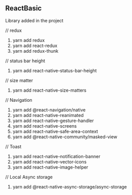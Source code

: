 ## ReactBasic

Library added in the project

// redux
1. yarn add redux
2. yarn add react-redux
3. yarn add redux-thunk

// status bar height
1. yarn add react-native-status-bar-height

// size matter 
1. yarn add react-native-size-matters

// Navigation
1. yarn add @react-navigation/native
2. yarn add react-native-reanimated 
3. yarn add react-native-gesture-handler 
4. yarn add react-native-screens 
5. yarn add react-native-safe-area-context 
6. yarn add @react-native-community/masked-view

// Toast 
1. yarn add react-native-notification-banner
2. yarn add react-native-vector-icons
3. yarn add react-native-image-helper

// Local Async storage
1. yarn add @react-native-async-storage/async-storage

